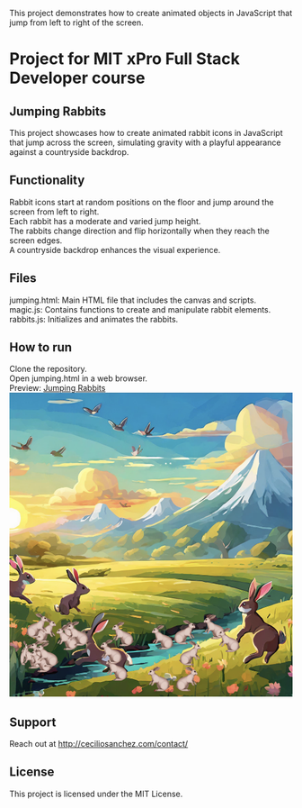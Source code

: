 This project demonstrates how to create animated objects in JavaScript that jump from left to right of the screen.

# Project for MIT xPro Full Stack Developer course

## Jumping Rabbits

This project showcases how to create animated rabbit icons in JavaScript that jump across the screen, simulating gravity with a playful appearance against a countryside backdrop.

## Functionality

Rabbit icons start at random positions on the floor and jump around the screen from left to right.</br>
Each rabbit has a moderate and varied jump height.</br>
The rabbits change direction and flip horizontally when they reach the screen edges.</br>
A countryside backdrop enhances the visual experience.</br>

## Files

jumping.html: Main HTML file that includes the canvas and scripts.</br>
magic.js: Contains functions to create and manipulate rabbit elements.</br>
rabbits.js: Initializes and animates the rabbits.

## How to run

Clone the repository.</br>
Open jumping.html in a web browser.</br>
Preview: <a href="https://ceciliosanchez.com/github/xpro/jumping_rabbits/jumping.html" target="_blank">Jumping Rabbits![Animation Screenshot](img/screenshot.png)</a>

## Support

Reach out at http://ceciliosanchez.com/contact/

## License

This project is licensed under the MIT License.
